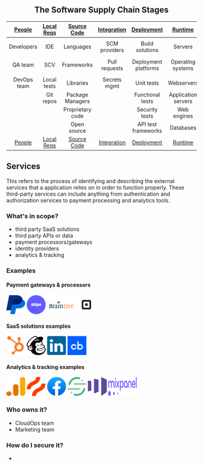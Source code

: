 <center>

## The Software Supply Chain Stages

| [People](PEOPLE.md#people) | [Local Reqs](LOCAL.md#local-requirements) | [Source Code](CODE.md#source-code) | [Integration](INTEGRATION.md#continuous-integration) | [Deployment](DEPLOYMENT.md#continuous-deployment) | [Runtime](RUNTIME.md#runtime) | [Hardware](HARDWARE.md#hardware) | [DNS](DNS.md#dns)  | [Services](SERVICES.md#services) | [Cloud](CLOUD.md#cloud-resources)
| :---------: | :----------: | :--------------: | :-----------: | :------------------: | :-----------------: | :---------: | :------: | :----------------: | :---------:
|             |              |                  |               |                      |                     |             |          |                    |                 |
| Developers  | IDE          | Languages        | SCM providers | Build solutions      | Servers             | Embedded PC | URL      | SaaS solutions     | CDN             |
| QA team     | SCV          | Frameworks       | Pull requests | Deployment platforms | Operating systems   | PCB         | hostname | Third party APIs   | Cloud services  |
| DevOps team | Local tests  | Libraries        | Secrets mgmt  | Unit tests           | Webservers          | USB dongle  |          | Payment gateways   |                 |
|             | Git repos    | Package Managers |               | Functional tests     | Application servers | GPU/CPU     |          | Identity Providers |                 |
|             |              | Proprietary code |               | Security tests       | Web engines         |             |          | Analytics          |                 |
|             |              | Open source      |               | API test frameworks  | Databases           |             |          |                    |                 |
| [People](PEOPLE.md#people) | [Local Reqs](LOCAL.md#local-requirements) | [Source Code](CODE.md#source-code) | [Integration](INTEGRATION.md#continuous-integration) | [Deployment](DEPLOYMENT.md#continuous-deployment) | [Runtime](RUNTIME.md#runtime) | [Hardware](HARDWARE.md#hardware) | [DNS](DNS.md#dns)  | [Services](SERVICES.md#services) | [Cloud](CLOUD.md#cloud-resources)

</center>

## Services

This refers to the process of identifying and describing the external services that a application relies on in order to function properly. These third-party services can include anything from authentication and authorization services to payment processing and analytics tools.

### What's in scope?

* third party SaaS solutions
* third party APIs or data
* payment processors/gateways
* identity providers 
* analytics & tracking

### Examples

#### Payment gateways & processors

<img src="images/paypal.svg" width="50" height="50" title="Paypal">  <img src="images/stripe.svg" width="50" height="50" title="Stripe">  <img src="images/braintree.png" width="75" height="50" title="Braintree">  <img src="images/square.jpeg" width="50" height="50" title="Square">

#### SaaS solutions examples

<img src="images/hubspot.svg" width="50" height="50" title="Hubspot">  <img src="images/mailchimp.svg" width="50" height="50" title="Mailchimp">  <img src="images/linkedin.svg" width="50" height="50" title="LinkedIn">  <img src="images/crunchbase.png" width="50" height="50" title="Crunchbase">

#### Analytics & tracking examples

<img src="images/google-analytics.svg" width="50" height="50" title="Google Analytics">  <img src="images/hotjar.svg" width="50" height="50" title="Hotjar">  <img src="images/facebook.svg" width="50" height="50" title="Facebook Pixel">  <img src="images/segment.svg" width="50" height="50" title="Segment"> <img src="images/marketo.svg" width="50" height="50" title="Marketo"> <img src="images/mixpanel.png" width="75" height="50" title="Mixpanel">

### Who owns it?

* CloudOps team
* Marketing team

### How do I secure it?

* 
